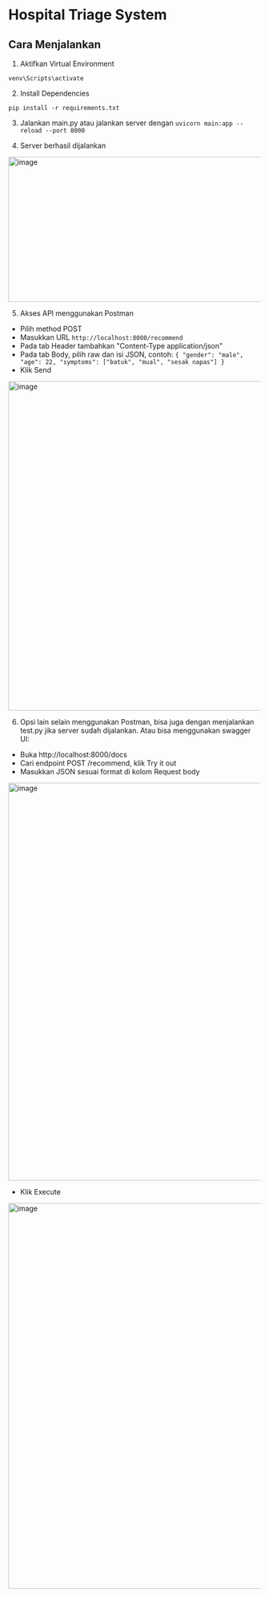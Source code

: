 # Hospital Triage System

## Cara Menjalankan

1. Aktifkan Virtual Environment
 
`venv\Scripts\activate`

2. Install Dependencies

`pip install -r requirements.txt`

3. Jalankan main.py atau jalankan server dengan `uvicorn main:app --reload --port 8000`
 
4. Server berhasil dijalankan
 
<img width="741" height="289" alt="image" src="https://github.com/user-attachments/assets/ef626ceb-b044-4226-aa0f-8f1b006e52ad" />


5. Akses API menggunakan Postman
- Pilih method POST
- Masukkan URL `http://localhost:8000/recommend`
- Pada tab Header tambahkan "Content-Type    application/json"
- Pada tab Body, pilih raw dan isi JSON, contoh:
  `{
  "gender": "male",
  "age": 22,
  "symptoms": ["batuk", "mual", "sesak napas"]
}`
- Klik Send
 
<img width="1367" height="656" alt="image" src="https://github.com/user-attachments/assets/92c39eb2-5a5e-4195-a22f-64e646734d9f" />


6. Opsi lain selain menggunakan Postman, bisa juga dengan menjalankan test.py jika server sudah dijalankan. Atau bisa menggunakan swagger UI:
- Buka http://localhost:8000/docs
- Cari endpoint POST /recommend, klik Try it out
- Masukkan JSON sesuai format di kolom Request body
 
<img width="1801" height="792" alt="image" src="https://github.com/user-attachments/assets/e9836487-e8f9-4a68-b599-2723ea785a12" />

- Klik Execute
 
<img width="1800" height="768" alt="image" src="https://github.com/user-attachments/assets/88062bda-cfd0-475b-a53d-09998295ca12" />
 
 
   

  
 
